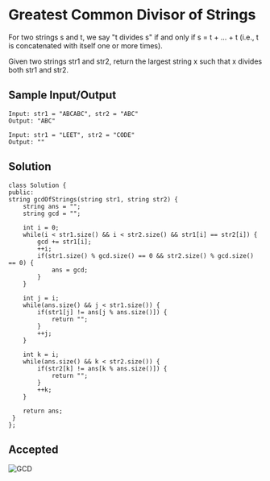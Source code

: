 
# Greatest Common Divisor of Strings
For two strings s and t, we say "t divides s" if and only if s = t + ... + t (i.e., t is concatenated with itself one or more times).

Given two strings str1 and str2, return the largest string x such that x divides both str1 and str2.
## Sample Input/Output
    Input: str1 = "ABCABC", str2 = "ABC"
	Output: "ABC"

	Input: str1 = "LEET", str2 = "CODE"
	Output: ""

    

## Solution
    class Solution {
	public:
    string gcdOfStrings(string str1, string str2) {
        string ans = "";
        string gcd = "";
        
        int i = 0;
        while(i < str1.size() && i < str2.size() && str1[i] == str2[i]) {
            gcd += str1[i];
            ++i;
            if(str1.size() % gcd.size() == 0 && str2.size() % gcd.size() == 0) {
                ans = gcd;
            }
        }
        
        int j = i;
        while(ans.size() && j < str1.size()) {
            if(str1[j] != ans[j % ans.size()]) {
                return "";
            }
            ++j;
        }

        int k = i;
        while(ans.size() && k < str2.size()) {
            if(str2[k] != ans[k % ans.size()]) {
                return "";
            }
            ++k;
        }

        return ans;
   	 }
	};


 

 




## Accepted
![GCD](https://user-images.githubusercontent.com/72194471/210832091-f35b4499-c435-40e6-904f-eb88b135dc53.PNG)
